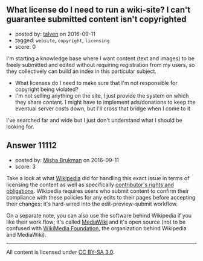 ## What license do I need to run a wiki-site? I can't guarantee submitted content isn't copyrighted

- posted by: [talven](https://stackexchange.com/users/9172782/talven) on 2016-09-11
- tagged: `website`, `copyright`, `licensing`
- score: 0

I'm starting a knowledge base where I want content (text and images) to be freely submitted and edited without requiring registration from my users, so they collectively can build an index in this particular subject.

 - What licenses do I need to make sure that I'm not responsible for
   copyright being violated?
 - I'm not selling anything on the site, I just provide the system on which they share content. I might have to implement ads/donations to keep the eventual server costs down, but I'll cross that bridge when I come to it

I've searched far and wide but I just don't understand what I should be looking for.


## Answer 11112

- posted by: [Misha Brukman](https://stackexchange.com/users/4445146/misha-brukman) on 2016-09-11
- score: 3

<p>Take a look at what <a href="https://en.wikipedia.org/wiki/Wikipedia:Copyrights" rel="nofollow">Wikipedia</a> did for handling this exact issue in terms of licensing the content as well as specifically <a href="https://en.wikipedia.org/wiki/Wikipedia:Copyrights#Contributors.27_rights_and_obligations" rel="nofollow">contributor's rights and obligations</a>. Wikipedia requires users who submit content to confirm their compliance with these policies for any edits to their pages before accepting their changes: it's hard-wired into the edit-preview-submit workflow.</p>

<p>On a separate note, you can also use the software behind Wikipedia if you like their work flow; it's called <a href="https://www.mediawiki.org/" rel="nofollow">MediaWiki</a> and it's open source (not to be confused with <a href="https://wikimediafoundation.org/" rel="nofollow">WikiMedia Foundation</a>, the organization behind Wikipedia and MediaWiki).</p>




---

All content is licensed under [CC BY-SA 3.0](https://creativecommons.org/licenses/by-sa/3.0/).
